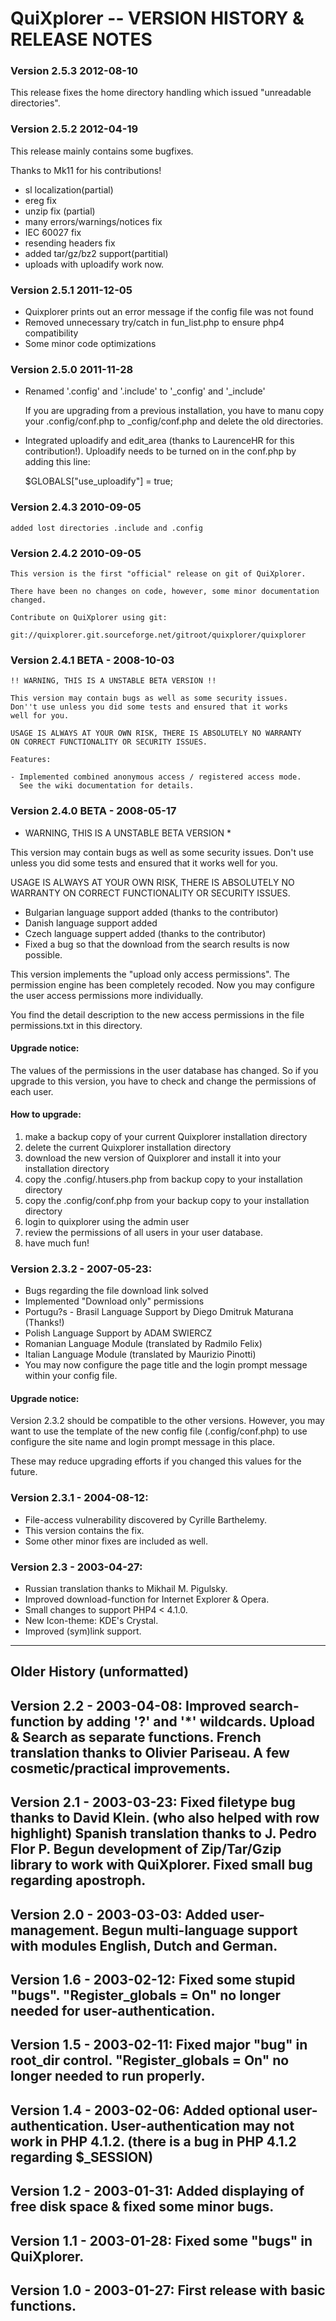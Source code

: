 QuiXplorer -- VERSION HISTORY & RELEASE NOTES
=============================================

### Version 2.5.3 2012-08-10

This release fixes the home directory handling which
issued "unreadable directories".

### Version 2.5.2 2012-04-19

This release mainly contains some bugfixes.

Thanks to Mk11 for his contributions!

   - sl localization(partial)
   - ereg fix
   - unzip fix (partial)
   - many errors/warnings/notices fix
   - IEC 60027 fix
   - resending headers fix 
   - added tar/gz/bz2 support(partitial)
   - uploads with uploadify work now.

### Version 2.5.1 2011-12-05

- Quixplorer prints out an error message if the config file was not found
- Removed unnecessary try/catch in fun_list.php to ensure php4 compatibility
- Some minor code optimizations

### Version 2.5.0 2011-11-28

- Renamed '.config' and '.include' to '_config' and '_include'
  
  If you are upgrading from a previous installation, you have to
  manu copy your .config/conf.php to _config/conf.php and
  delete the old directories.

- Integrated uploadify and edit_area (thanks to LaurenceHR for
  this contribution!). Uploadify needs to be turned on in the
  conf.php by adding this line:

	$GLOBALS["use_uploadify"] = true;

### Version 2.4.3 2010-09-05

	added lost directories .include and .config

### Version 2.4.2 2010-09-05

	This version is the first "official" release on git of QuiXplorer.

	There have been no changes on code, however, some minor documentation
	changed.

	Contribute on QuiXplorer using git:

	git://quixplorer.git.sourceforge.net/gitroot/quixplorer/quixplorer

### Version 2.4.1 BETA - 2008-10-03

	!! WARNING, THIS IS A UNSTABLE BETA VERSION !!

	This version may contain bugs as well as some security issues.
	Don''t use unless you did some tests and ensured that it works
	well for you.

	USAGE IS ALWAYS AT YOUR OWN RISK, THERE IS ABSOLUTELY NO WARRANTY
	ON CORRECT FUNCTIONALITY OR SECURITY ISSUES.
	
	Features:

	- Implemented combined anonymous access / registered access mode.
	  See the wiki documentation for details.

### Version 2.4.0 BETA - 2008-05-17

* WARNING, THIS IS A UNSTABLE BETA VERSION *

This version may contain bugs as well as some security issues.
Don't use unless you did some tests and ensured that it works
well for you.

USAGE IS ALWAYS AT YOUR OWN RISK, THERE IS ABSOLUTELY NO WARRANTY
ON CORRECT FUNCTIONALITY OR SECURITY ISSUES.

- Bulgarian language support added (thanks to the contributor)
- Danish language support added
- Czech language suppert added (thanks to the contributor)
- Fixed a bug so that the download from the search results is now possible.

This version implements the "upload only access permissions".
The permission engine has been completely recoded. Now you
may configure the user access permissions more individually.

You find the detail description to the new access permissions
in the file permissions.txt in this directory.

#### Upgrade notice:

The values of the permissions in the user database has changed.
So if you upgrade to this version, you have to check and change
the permissions of each user.

#### How to upgrade:

1. make a backup copy of your current Quixplorer installation directory
2. delete the current Quixplorer installation directory
3. download the new version of Quixplorer and install it into
   your installation directory
4. copy the .config/.htusers.php from backup copy to your installation
   directory
5. copy the .config/conf.php from your backup copy to your installation
   directory
6. login to quixplorer using the admin user
7. review the permissions of all users in your user database.
8. have much fun!
	    
### Version 2.3.2 - 2007-05-23:

- Bugs regarding the file download link solved
- Implemented "Download only" permissions
- Portugu?s - Brasil Language Support by Diego Dmitruk Maturana (Thanks!)
- Polish Language Support by ADAM SWIERCZ
- Romanian Language Module (translated by Radmilo Felix)
- Italian Language Module (translated by Maurizio Pinotti)
- You may now configure the page title and the login prompt message
  within your config file.

#### Upgrade notice:

Version 2.3.2 should be compatible to the other versions. However,
you may want to use the template of the new config file (.config/conf.php)
to use configure the site name and login prompt message in this place.

These may reduce upgrading efforts if you changed this values for the future.

### Version 2.3.1 - 2004-08-12:
- File-access vulnerability discovered by Cyrille Barthelemy.
- This version contains the fix.
- Some other minor fixes are included as well.

### Version 2.3 - 2003-04-27:
- Russian translation thanks to Mikhail M. Pigulsky.
- Improved download-function for Internet Explorer & Opera.
- Small changes to support PHP4 < 4.1.0.
- New Icon-theme: KDE's Crystal.
- Improved (sym)link support.

--------------------------------------------------------------------------------
## Older History (unformatted)
Version 2.2 - 2003-04-08:
	Improved search-function by adding '?' and '*' wildcards.
	Upload & Search as separate functions.
	French translation thanks to Olivier Pariseau.
	A few cosmetic/practical improvements.
--------------------------------------------------------------------------------
Version 2.1 - 2003-03-23:
	Fixed filetype bug thanks to David Klein. (who also helped with row highlight)
	Spanish translation thanks to J. Pedro Flor P.
	Begun development of Zip/Tar/Gzip library to work with QuiXplorer.
	Fixed small bug regarding apostroph.
--------------------------------------------------------------------------------
Version 2.0 - 2003-03-03:
	Added user-management.
	Begun multi-language support with modules English, Dutch and German.
--------------------------------------------------------------------------------
Version 1.6 - 2003-02-12:
	Fixed some stupid "bugs".
	"Register_globals = On" no longer needed for user-authentication.
--------------------------------------------------------------------------------
Version 1.5 - 2003-02-11:
	Fixed major "bug" in root_dir control.
	"Register_globals = On" no longer needed to run properly.
--------------------------------------------------------------------------------
Version 1.4 - 2003-02-06:
	Added optional user-authentication.
	User-authentication may not work in PHP 4.1.2.
	(there is a bug in PHP 4.1.2 regarding $_SESSION)
--------------------------------------------------------------------------------
Version 1.2 - 2003-01-31:
	Added displaying of free disk space & fixed some minor bugs.
--------------------------------------------------------------------------------
Version 1.1 - 2003-01-28:
	Fixed some "bugs" in QuiXplorer.
--------------------------------------------------------------------------------
Version 1.0 - 2003-01-27:
	First release with basic functions.
--------------------------------------------------------------------------------
